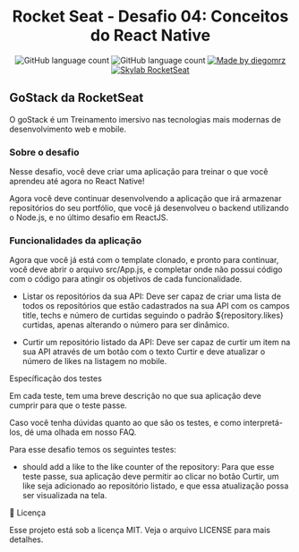 <h1 align="center">
  Rocket Seat - Desafio 04: Conceitos do React Native
</h1>

<p align="center">
  <img alt="GitHub language count" src="https://img.shields.io/github/last-commit/diegomrz/rocketseat-gostack11-desafio04">
  
  <img alt="GitHub language count" src="https://img.shields.io/github/languages/count/diegomrz/rocketseat-gostack11-desafio04">

  <a href="https://www.linkedin.com/in/diegomrz/">
    <img alt="Made by diegomrz" src="https://img.shields.io/badge/linkedin-diegomrz-blue">
  </a>

  <a href="https://skylab.rocketseat.com.br/">
    <img alt="Skylab RocketSeat" src="https://img.shields.io/badge/skylab-Rocketseat-blueviolet">
  </a>
  
</p>

## GoStack da RocketSeat
O goStack é um Treinamento imersivo nas tecnologias mais modernas de desenvolvimento web e mobile.

### Sobre o desafio
Nesse desafio, você deve criar uma aplicação para treinar o que você aprendeu até agora no React Native!

Agora você deve continuar desenvolvendo a aplicação que irá armazenar repositórios do seu portfólio, que você já desenvolveu o backend utilizando o Node.js, e no último desafio em ReactJS.

### Funcionalidades da aplicação

Agora que você já está com o template clonado, e pronto para continuar, você deve abrir o arquivo src/App.js, e completar onde não possui código com o código para atingir os objetivos de cada funcionalidade.

- Listar os repositórios da sua API: Deve ser capaz de criar uma lista de todos os repositórios que estão cadastrados na sua API com os campos title, techs e número de curtidas seguindo o padrão ${repository.likes} curtidas, apenas alterando o número para ser dinâmico.

- Curtir um repositório listado da API: Deve ser capaz de curtir um item na sua API através de um botão com o texto Curtir e deve atualizar o número de likes na listagem no mobile.

Específicação dos testes

Em cada teste, tem uma breve descrição no que sua aplicação deve cumprir para que o teste passe.

Caso você tenha dúvidas quanto ao que são os testes, e como interpretá-los, dé uma olhada em nosso FAQ.

Para esse desafio temos os seguintes testes:

- should add a like to the like counter of the repository: Para que esse teste passe, sua aplicação deve permitir ao clicar no botão Curtir, um like seja adicionado ao repositório listado, e que essa atualização possa ser visualizada na tela.

📝 Licença

Esse projeto está sob a licença MIT. Veja o arquivo LICENSE para mais detalhes.
